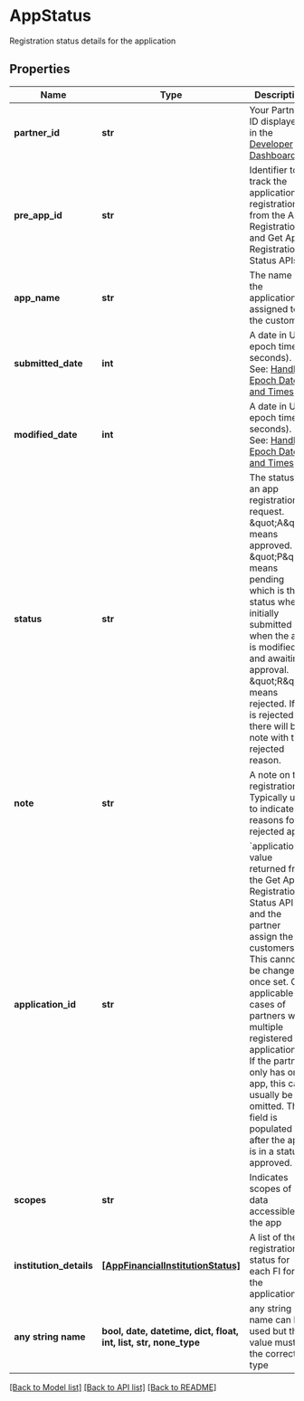 # AppStatus

Registration status details for the application

## Properties
Name | Type | Description | Notes
------------ | ------------- | ------------- | -------------
**partner_id** | **str** | Your Partner ID displayed in the [Developer Dashboard](https://developer.finicity.com/admin) | 
**pre_app_id** | **str** | Identifier to track the application registration from the App Registration and Get App Registration Status APIs | 
**app_name** | **str** | The name of the application assigned to the customer | 
**submitted_date** | **int** | A date in Unix epoch time (in seconds). See: [Handling Epoch Dates and Times](https://developer.mastercard.com/open-banking-us/documentation/codes-and-formats/). | 
**modified_date** | **int** | A date in Unix epoch time (in seconds). See: [Handling Epoch Dates and Times](https://developer.mastercard.com/open-banking-us/documentation/codes-and-formats/). | 
**status** | **str** | The status of an app registration request. \&quot;A\&quot; means approved. \&quot;P\&quot; means pending which is the status when initially submitted or when the app is modified and awaiting approval. \&quot;R\&quot; means rejected. If it is rejected there will be a note with the rejected reason. | 
**note** | **str** | A note on the registration. Typically used to indicate reasons for rejected apps. | [optional] 
**application_id** | **str** | &#x60;applicationId&#x60; value returned from the Get App Registration Status API and the partner assign the customers to. This cannot be changed once set. Only applicable in cases of partners with multiple registered applications. If the partner only has one app, this can usually be omitted. This field is populated after the app is in a status approved. | [optional] 
**scopes** | **str** | Indicates scopes of data accessible to the app | [optional] 
**institution_details** | [**[AppFinancialInstitutionStatus]**](AppFinancialInstitutionStatus.md) | A list of the registration status for each FI for the application | [optional] 
**any string name** | **bool, date, datetime, dict, float, int, list, str, none_type** | any string name can be used but the value must be the correct type | [optional]

[[Back to Model list]](../README.md#documentation-for-models) [[Back to API list]](../README.md#documentation-for-api-endpoints) [[Back to README]](../README.md)


